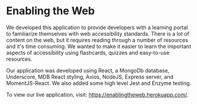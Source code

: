 # Enabling the Web

We developed this application to provide developers with a learning portal to familiarize themselves with web accessibility standards. There is a lot of content on the web, but it requires reading through a number of resources and it's time consuming. We wanted to make it easier to learn the important aspects of accessibility using flashcards, quizzes and easy-to-use resources. 

Our application was developed using React, a MongoDb database, Underscore, MDB React styling, Axios, NodeJS, Express server, and MomentJS-React. We also added some high level Jest and Enzyme testing.

To view our live application, visit: https://enablingtheweb.herokuapp.com/.
